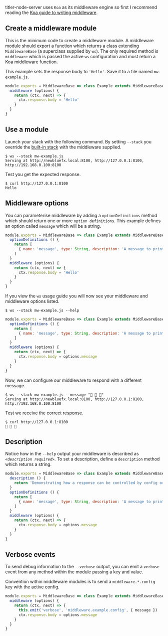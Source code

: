 titler-node-server uses `Koa` as its middleware engine so first I recommend reading the [Koa guide to writing middleware](https://github.com/koajs/koa/blob/master/docs/guide.md).

## Create a middleware module

This is the minimum code to create a middleware module. A middleware module should export a function which returns a class extending `MiddlewareBase` (a superclass supplied by `ws`). The only required method is `middleware` which is passed the active `ws` configuration and must return a Koa middleware function. 

This example sets the response body to `'Hello'`. Save it to a file named `mw-example.js`.

```js
module.exports = MiddlewareBase => class Example extends MiddlewareBase {
  middleware (options) {
    return (ctx, next) => {
      ctx.response.body = 'Hello'
    }
  }
}
```

## Use a module

Launch your stack with the following command. By setting `--stack` you override the [built-in stack](Using-middleware#built-in-middleware-stack.md) with the middleware supplied. 

```
$ ws --stack mw-example.js
Serving at http://newbluefx.local:8100, http://127.0.0.1:8100, http://192.168.0.100:8100
```

Test you get the expected response.

```
$ curl http://127.0.0.1:8100
Hello
```

## Middleware options

You can parameterise middleware by adding a `optionDefinitions` method which should return one or more `option definitions`. This example defines an option called `message` which will be a string.

```js
module.exports = MiddlewareBase => class Example extends MiddlewareBase {
  optionDefinitions () {
    return [
      { name: 'message', type: String, description: 'A message to print.'}
    ]
  }
  middleware (options) {
    return (ctx, next) => {
      ctx.response.body = 'Hello'
    }
  }
}
```

If you view the `ws` usage guide you will now see your middleware and middleware options listed.

```
$ ws --stack mw-example.js --help
```

```js
module.exports = MiddlewareBase => class Example extends MiddlewareBase {
  optionDefinitions () {
    return [
      { name: 'message', type: String, description: 'A message to print.'}
    ]
  }
  middleware (options) {
    return (ctx, next) => {
      ctx.response.body = options.message
    }
  }
}
```

Now, we can configure our middleware to respond with a different message. 

```
$ ws --stack mw-example.js --message "🦆 🦆 🦆"
Serving at http://newbluefx.local:8100, http://127.0.0.1:8100, http://192.168.0.100:8100
```

Test we receive the correct response.

```
$ curl http://127.0.0.1:8100
🦆 🦆 🦆
```

## Description 

Notice how in the `--help` output your middleware is described as *`<description required>`*. To set a description, define a `description` method which returns a string.

```js
module.exports = MiddlewareBase => class Example extends MiddlewareBase {
  description () {
    return 'Demonstrating how a response can be controlled by config or command line.'
  }
  optionDefinitions () {
    return [
      { name: 'message', type: String, description: 'A message to print.'}
    ]
  }
  middleware (options) {
    return (ctx, next) => {
      ctx.response.body = options.message
    }
  }
}
```

## Verbose events

To send debug information to the `--verbose` output, you can emit a `verbose` event from any method within the module passing a key and value.

Convention within middleware modules is to send a `middleware.*.config` key with the active config.

```js
module.exports = MiddlewareBase => class Example extends MiddlewareBase {
  middleware (options) {
    return (ctx, next) => {
      this.emit('verbose', 'middleware.example.config', { message })
      ctx.response.body = options.message
    }
  }
}
```

